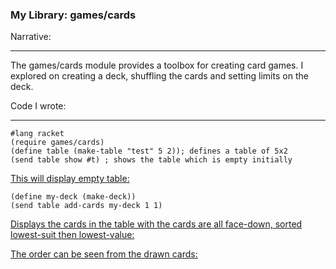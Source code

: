 ### My Library:  games/cards

Narrative:

---------

The games/cards module provides a toolbox for creating card games. I explored on creating a deck, shuffling the cards and setting limits on the deck.

Code I wrote:

-------------

```
#lang racket
(require games/cards)
(define table (make-table "test" 5 2)); defines a table of 5x2
(send table show #t) ; shows the table which is empty initially
```
[This will display empty table: ](FP2aspicture1.png)

```
(define my-deck (make-deck))
(send table add-cards my-deck 1 1)
```
[Displays the cards in the table with the cards are all face-down, sorted lowest-suit then lowest-value: ](FP2aspicture2.png)

[The order can be seen from the drawn cards: ](FP2aspicture3.png)

